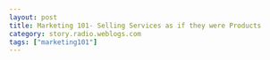 ```yaml
---
layout: post
title: Marketing 101- Selling Services as if they were Products
category: story.radio.weblogs.com
tags: ["marketing101"]
---
```

<head>
<meta http-equiv="Content-Type" content="text/html; charset=UTF-8">
    <meta http-equiv="Expires" content="Mon, 01 Jan 1990 01:00:00 GMT">
    <title>Marketing 101: Selling Services as if they were Products</title>
    <style type="text/css">
      body {
        margin-top: 0px;
        margin-left: 0px;
        margin-right: 0px;
        margin-bottom: 0px;
        }

      body, td, p {
        font-family: verdana, sans-serif;
        font-size: 90%;
        }

      h2 { 
        font-family: Verdana, Arial, Helvetica, sans-serif; font-size: 24px; font-weight: bold
        }
      .header {
        font-family: Verdana, Arial, Helvetica, sans-serif; font-size: 40px; font-weight: bold
        }
      .realsmall {
        font-family: Verdana, Arial, Helvetica, sans-serif; font-size: 9px;
        }
      .small {
        font-family: Verdana, Arial, Helvetica, sans-serif; font-size: 10px;
        }
      </style>
    </head>

| 

 |

| ![](http://radio.weblogs.com/0103807/images/trans60x60.gif)  
 | Last updated: 6/16/2002; 10:21:40 AM  
 | ![](http://radio.weblogs.com/0103807/images/trans60x60.gif) |

| ![](http://radio.weblogs.com/0103807/images/trans60x1.gif)  
 | 

<font size="+3"><b><a href="http://radio.weblogs.com/0103807/" style="color:black; text-decoration:none">The FuzzyBlog!</a></b></font>  
_Marketing 101. Consulting 101. PHP Consulting. Random geeky stuff. I Blog Therefore I Am._

<font size="+1"><b>Marketing 101: Selling Services as if they were Products</b></font>

With the number of people that are currently out of work (and it's nowhere near as good as the government wants us to believe), I get email from every day -- and from every country -- about people wanting to consult and not knowing quote how to do it.&nbsp; In this article I'm going to talk about "Selling Services As If They Were Products".&nbsp; This is a marketing technique which lets consulting services be sold more effectively.&nbsp; I've been doing this, with moderate success, since 1992 and I've always been pleased with the results.

### Understand the Customer's Viewpoint: Services Versus Products

The first thing to understand about purchasing something is that it involves **risk**.&nbsp; If it's a software product then the risks are something like these:

- It might not work 
- It would take time 
- It might lose data 

Now with services, the risk is different.&nbsp; The risk is more one that is perceived by the customer than actual.&nbsp; For example, the customer sees a consultant and some of the following questions come to mind, either explicitly or implicitly:

- What can he do for me? 
- What does it cost? 
- What do I take away from it?

Now, whenever a customer has questions, those questions are **disincentives** to purchase -- they make the customer NOT want to purchase.&nbsp; If the customer has too many questions then he or she just won't purchase.&nbsp; And, in my mind, three questions is too many.&nbsp; That's three separate opportunities a customer has to not spend money with you.&nbsp; You just don't want that.

### Productizing a Service

As you can probably guess, my solution is to "productize" a service offering.&nbsp; This means taking whatever service you offer and making a product out of it.&nbsp; This brings up the obvious question -- when everything is so often just bits anyway, what's the difference between services and products?&nbsp; Here's my take on it:

1. Products are clearly defined -- there is a "spec" for a product in the form of product literature.&nbsp; Good product literature goes a long way towards making customers feel better about purchasing a product.&nbsp; And you can do product literature for services too (examples below).   
2. Pricing is clear -- there certainly are products where pricing isn't clear.&nbsp; But, by and large, most products have clear pricing models that can be understood.&nbsp; There is no reason why you can't set a price for a service offering, and not lose money on it --- if your "spec" is clear.&nbsp; This means that your "product literature" for the service has to spell out the terms of your offering.   
3. There's a take away -- this is very important to a customer.&nbsp; Having something tangible, be it code, a report, a signed off set of bugs, an mp3 file (see below, I'm getting to it) makes people feel good and it validates the overall transaction.   
4. Products are easy to purchase -- this is really, really important.&nbsp; Everyone is so busy today that if you don't make the purchasing process just plain drop dead easy for your service then it's not going to happen.&nbsp; 

### Examples

I'm going to illustrate this with a practical, real world example (this&nbsp;service actually exists).&nbsp; I'm not certain if my description of how they got started is or isn't correct but it's plausible.&nbsp; Let's say you were an experienced open source programmer in PHP.&nbsp; There is always a market for technical support.&nbsp; You set up a web site and focus not on big support contracts but on providing support via email, AOL Instant Messenger, Jabber, etc.&nbsp; And you charge $26.95 per month.&nbsp; This web site actually exists, [www.phphelpdesk.com](http://www.phphelpdesk.com/), and they really meet all the criteria:

1. Pretty good web site for product literature.   
2. Clear pricing.   
3. Take away (solved problems / example code).   
4. Easy to purchase (they could really do better here).

They seem to do a really good job.&nbsp; I don't think there is a Python help desk.&nbsp; Anyone out there want to run with this?

### Conclusion

Selling services as products isn't a panacea -- it tends to lower the price and that can be bad.&nbsp; The real benefit though is that not only does it make it easier for customers to purchase from you, it also gets people used to purchasing from you.&nbsp; One thing that you can generally count on is that once people purchase from you once, if you do a good job, they are much more likely to purchase again.&nbsp; The reason for this is that having let them "sample from the menu with an appetizer" they are better prepared to hire you for bigger projects i.e. "the full meal".

### Postscript: Putting My Money Where My Mouth Is

If there's anything in this world that's just plain annoying,&nbsp;it's when consultants pontificate about things but never, ever follow through.&nbsp; That's just wrong.&nbsp; So here's my new "service as product":

**Marketing 101: The One Hour Crash Consult**.&nbsp;

**Product Literature:**

See [http://www.fuzzygroup.com/services/marketing101/onehour/](http://www.fuzzygroup.com/services/marketing101/onehour/)

**Quick Description:**

Looking for marketing help for your high tech product or service?&nbsp; Email me or IM me and we'll set up a scheduled 1 hour voice call&nbsp;to discuss your situation.&nbsp; Let me know your website url in advance and I'll make sure that I'm up to speed so you don't have to educate me.&nbsp; Not in the U.S.?&nbsp; If you have a high speed connection then we can use Yahoo Messenger.&nbsp; I did a two hour call last week to Hong Kong and it worked pretty much flawlessly.&nbsp; And it's free.

**Price:**

Normally $100 U.S. but $60 U.S. for bloggers if you mention this article.&nbsp; Offer valid through September, 2002.&nbsp; Sign up for six sessions for $300 (that's one session for free!).

**Pay By:**

Amazon Tip Jar or PayPal.

**What do I Take Away?**

I'll record the whole session as an MP3 file and let you download it afterwards.&nbsp; You can then give this MP3 file to your inhouse marketing staff rather than worrying about taking notes, etc.&nbsp; This is a great way to informally capture knowledge.

**Question You're Thinking But Don't Want to Ask:**

Does this mean that you won't answer emails any longer?&nbsp; Nope.&nbsp; I know quite well that this isn't for everyone but I suspect that it will be useful for some.&nbsp; The benefits of a real time interaction, particularly one that you can play back after the fact, are huge.

 ![](http://www.fuzzygroup.com/images/trackers/rt_0103807_story_marketing101.gif)

  
  

<script language="JavaScript" type="text/javascript"><!--
	var imageUrl = "http://subhonker6.userland.com/weblogStats/count.gif";
	var imageTag = "<img src=\"" + imageUrl + "?group=radio1&usernum=103807&referer=" + escape (document.referrer) + "\" height=\"1\" width=\"1\">";
	document.write (imageTag);
	//--></script>

 | ![](http://radio.weblogs.com/0103807/images/trans60x1.gif)  
 |
| ![](http://radio.weblogs.com/0103807/images/trans60x60.gif)  
 | Copyright 2002 © The FuzzyStuff  
 | ![](http://radio.weblogs.com/0103807/images/trans60x60.gif)  
 |

